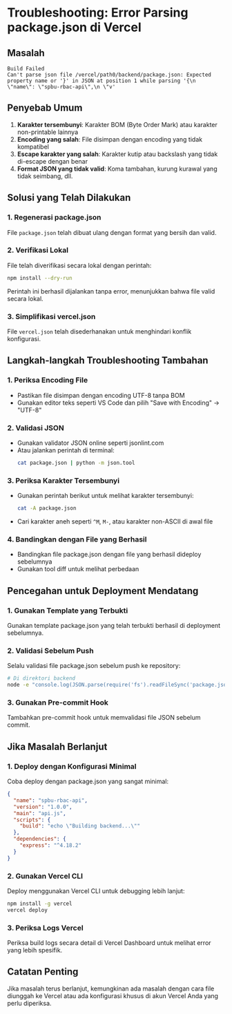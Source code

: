 # Troubleshooting: Error Parsing package.json di Vercel

## Masalah
```
Build Failed
Can't parse json file /vercel/path0/backend/package.json: Expected property name or '}' in JSON at position 1 while parsing '{\n \"name\": \"spbu-rbac-api\",\n \"v'
```

## Penyebab Umum
1. **Karakter tersembunyi**: Karakter BOM (Byte Order Mark) atau karakter non-printable lainnya
2. **Encoding yang salah**: File disimpan dengan encoding yang tidak kompatibel
3. **Escape karakter yang salah**: Karakter kutip atau backslash yang tidak di-escape dengan benar
4. **Format JSON yang tidak valid**: Koma tambahan, kurung kurawal yang tidak seimbang, dll.

## Solusi yang Telah Dilakukan

### 1. Regenerasi package.json
File `package.json` telah dibuat ulang dengan format yang bersih dan valid.

### 2. Verifikasi Lokal
File telah diverifikasi secara lokal dengan perintah:
```bash
npm install --dry-run
```
Perintah ini berhasil dijalankan tanpa error, menunjukkan bahwa file valid secara lokal.

### 3. Simplifikasi vercel.json
File `vercel.json` telah disederhanakan untuk menghindari konflik konfigurasi.

## Langkah-langkah Troubleshooting Tambahan

### 1. Periksa Encoding File
- Pastikan file disimpan dengan encoding UTF-8 tanpa BOM
- Gunakan editor teks seperti VS Code dan pilih "Save with Encoding" → "UTF-8"

### 2. Validasi JSON
- Gunakan validator JSON online seperti jsonlint.com
- Atau jalankan perintah di terminal:
  ```bash
  cat package.json | python -m json.tool
  ```

### 3. Periksa Karakter Tersembunyi
- Gunakan perintah berikut untuk melihat karakter tersembunyi:
  ```bash
  cat -A package.json
  ```
- Cari karakter aneh seperti `^M`, `M-`, atau karakter non-ASCII di awal file

### 4. Bandingkan dengan File yang Berhasil
- Bandingkan file package.json dengan file yang berhasil dideploy sebelumnya
- Gunakan tool diff untuk melihat perbedaan

## Pencegahan untuk Deployment Mendatang

### 1. Gunakan Template yang Terbukti
Gunakan template package.json yang telah terbukti berhasil di deployment sebelumnya.

### 2. Validasi Sebelum Push
Selalu validasi file package.json sebelum push ke repository:
```bash
# Di direktori backend
node -e "console.log(JSON.parse(require('fs').readFileSync('package.json')))"
```

### 3. Gunakan Pre-commit Hook
Tambahkan pre-commit hook untuk memvalidasi file JSON sebelum commit.

## Jika Masalah Berlanjut

### 1. Deploy dengan Konfigurasi Minimal
Coba deploy dengan package.json yang sangat minimal:
```json
{
  "name": "spbu-rbac-api",
  "version": "1.0.0",
  "main": "api.js",
  "scripts": {
    "build": "echo \"Building backend...\""
  },
  "dependencies": {
    "express": "^4.18.2"
  }
}
```

### 2. Gunakan Vercel CLI
Deploy menggunakan Vercel CLI untuk debugging lebih lanjut:
```bash
npm install -g vercel
vercel deploy
```

### 3. Periksa Logs Vercel
Periksa build logs secara detail di Vercel Dashboard untuk melihat error yang lebih spesifik.

## Catatan Penting
Jika masalah terus berlanjut, kemungkinan ada masalah dengan cara file diunggah ke Vercel atau ada konfigurasi khusus di akun Vercel Anda yang perlu diperiksa.